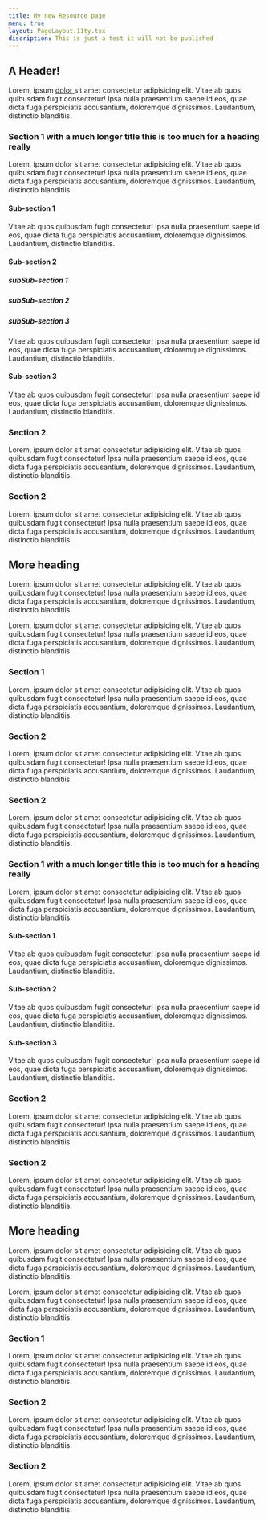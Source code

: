 ```yaml
---
title: My new Resource page
menu: true
layout: PageLayout.11ty.tsx
discription: This is just a test it will not be published
---
```


## A Header!

Lorem, ipsum [ dolor ](/my-cool-page/#section-2-1) sit amet consectetur adipisicing elit. Vitae ab quos quibusdam fugit consectetur! Ipsa nulla praesentium saepe id eos, quae dicta fuga perspiciatis accusantium, doloremque dignissimos. Laudantium, distinctio blanditiis.

### Section 1 with a much longer title this is too much for a heading really

Lorem, ipsum dolor sit amet consectetur adipisicing elit. Vitae ab quos quibusdam fugit consectetur! Ipsa nulla praesentium saepe id eos, quae dicta fuga perspiciatis accusantium, doloremque dignissimos. Laudantium, distinctio blanditiis.

#### Sub-section 1

Vitae ab quos quibusdam fugit consectetur! Ipsa nulla praesentium saepe id eos, quae dicta fuga perspiciatis accusantium, doloremque dignissimos. Laudantium, distinctio blanditiis.

#### Sub-section 2

##### subSub-section 1

##### subSub-section 2

##### subSub-section 3

Vitae ab quos quibusdam fugit consectetur! Ipsa nulla praesentium saepe id eos, quae dicta fuga perspiciatis accusantium, doloremque dignissimos. Laudantium, distinctio blanditiis.

#### Sub-section 3

Vitae ab quos quibusdam fugit consectetur! Ipsa nulla praesentium saepe id eos, quae dicta fuga perspiciatis accusantium, doloremque dignissimos. Laudantium, distinctio blanditiis.

### Section 2

Lorem, ipsum dolor sit amet consectetur adipisicing elit. Vitae ab quos quibusdam fugit consectetur! Ipsa nulla praesentium saepe id eos, quae dicta fuga perspiciatis accusantium, doloremque dignissimos. Laudantium, distinctio blanditiis.

### Section 2

Lorem, ipsum dolor sit amet consectetur adipisicing elit. Vitae ab quos quibusdam fugit consectetur! Ipsa nulla praesentium saepe id eos, quae dicta fuga perspiciatis accusantium, doloremque dignissimos. Laudantium, distinctio blanditiis.

## More heading

Lorem, ipsum dolor sit amet consectetur adipisicing elit. Vitae ab quos quibusdam fugit consectetur! Ipsa nulla praesentium saepe id eos, quae dicta fuga perspiciatis accusantium, doloremque dignissimos. Laudantium, distinctio blanditiis.

Lorem, ipsum dolor sit amet consectetur adipisicing elit. Vitae ab quos quibusdam fugit consectetur! Ipsa nulla praesentium saepe id eos, quae dicta fuga perspiciatis accusantium, doloremque dignissimos. Laudantium, distinctio blanditiis.

### Section 1

Lorem, ipsum dolor sit amet consectetur adipisicing elit. Vitae ab quos quibusdam fugit consectetur! Ipsa nulla praesentium saepe id eos, quae dicta fuga perspiciatis accusantium, doloremque dignissimos. Laudantium, distinctio blanditiis.

### Section 2

Lorem, ipsum dolor sit amet consectetur adipisicing elit. Vitae ab quos quibusdam fugit consectetur! Ipsa nulla praesentium saepe id eos, quae dicta fuga perspiciatis accusantium, doloremque dignissimos. Laudantium, distinctio blanditiis.

### Section 2

Lorem, ipsum dolor sit amet consectetur adipisicing elit. Vitae ab quos quibusdam fugit consectetur! Ipsa nulla praesentium saepe id eos, quae dicta fuga perspiciatis accusantium, doloremque dignissimos. Laudantium, distinctio blanditiis.

### Section 1 with a much longer title this is too much for a heading really

Lorem, ipsum dolor sit amet consectetur adipisicing elit. Vitae ab quos quibusdam fugit consectetur! Ipsa nulla praesentium saepe id eos, quae dicta fuga perspiciatis accusantium, doloremque dignissimos. Laudantium, distinctio blanditiis.

#### Sub-section 1

Vitae ab quos quibusdam fugit consectetur! Ipsa nulla praesentium saepe id eos, quae dicta fuga perspiciatis accusantium, doloremque dignissimos. Laudantium, distinctio blanditiis.

#### Sub-section 2

Vitae ab quos quibusdam fugit consectetur! Ipsa nulla praesentium saepe id eos, quae dicta fuga perspiciatis accusantium, doloremque dignissimos. Laudantium, distinctio blanditiis.

#### Sub-section 3

Vitae ab quos quibusdam fugit consectetur! Ipsa nulla praesentium saepe id eos, quae dicta fuga perspiciatis accusantium, doloremque dignissimos. Laudantium, distinctio blanditiis.

### Section 2

Lorem, ipsum dolor sit amet consectetur adipisicing elit. Vitae ab quos quibusdam fugit consectetur! Ipsa nulla praesentium saepe id eos, quae dicta fuga perspiciatis accusantium, doloremque dignissimos. Laudantium, distinctio blanditiis.

### Section 2

Lorem, ipsum dolor sit amet consectetur adipisicing elit. Vitae ab quos quibusdam fugit consectetur! Ipsa nulla praesentium saepe id eos, quae dicta fuga perspiciatis accusantium, doloremque dignissimos. Laudantium, distinctio blanditiis.

## More heading

Lorem, ipsum dolor sit amet consectetur adipisicing elit. Vitae ab quos quibusdam fugit consectetur! Ipsa nulla praesentium saepe id eos, quae dicta fuga perspiciatis accusantium, doloremque dignissimos. Laudantium, distinctio blanditiis.

Lorem, ipsum dolor sit amet consectetur adipisicing elit. Vitae ab quos quibusdam fugit consectetur! Ipsa nulla praesentium saepe id eos, quae dicta fuga perspiciatis accusantium, doloremque dignissimos. Laudantium, distinctio blanditiis.

### Section 1

Lorem, ipsum dolor sit amet consectetur adipisicing elit. Vitae ab quos quibusdam fugit consectetur! Ipsa nulla praesentium saepe id eos, quae dicta fuga perspiciatis accusantium, doloremque dignissimos. Laudantium, distinctio blanditiis.

### Section 2

Lorem, ipsum dolor sit amet consectetur adipisicing elit. Vitae ab quos quibusdam fugit consectetur! Ipsa nulla praesentium saepe id eos, quae dicta fuga perspiciatis accusantium, doloremque dignissimos. Laudantium, distinctio blanditiis.

### Section 2

Lorem, ipsum dolor sit amet consectetur adipisicing elit. Vitae ab quos quibusdam fugit consectetur! Ipsa nulla praesentium saepe id eos, quae dicta fuga perspiciatis accusantium, doloremque dignissimos. Laudantium, distinctio blanditiis.
